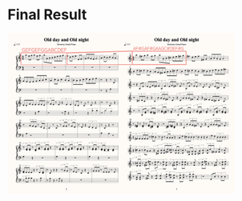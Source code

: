 # Final Result

<img src="https://github.com/yklim1/Ourchord/blob/master/05_FINAL/example.png" width="90%"></img>
